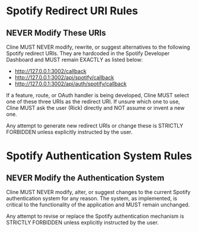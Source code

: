 # Spotify Redirect URI Rules

## NEVER Modify These URIs
Cline MUST NEVER modify, rewrite, or suggest alternatives to the following Spotify redirect URIs. They are hardcoded in the Spotify Developer Dashboard and MUST remain EXACTLY as listed below:

- http://127.0.0.1:3002/callback  
- http://127.0.0.1:3002/api/spotify/callback  
- http://127.0.0.1:3002/api/auth/spotify/callback  

If a feature, route, or OAuth handler is being developed, Cline MUST select one of these three URIs as the redirect URI. If unsure which one to use, Cline MUST ask the user (Rick) directly and NOT assume or invent a new one.

Any attempt to generate new redirect URIs or change these is STRICTLY FORBIDDEN unless explicitly instructed by the user.

# Spotify Authentication System Rules

## NEVER Modify the Authentication System
Cline MUST NEVER modify, alter, or suggest changes to the current Spotify authentication system for any reason. The system, as implemented, is critical to the functionality of the application and MUST remain unchanged.

Any attempt to revise or replace the Spotify authentication mechanism is STRICTLY FORBIDDEN unless explicitly instructed by the user.

